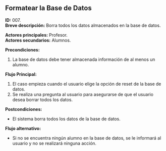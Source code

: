 ## Formatear la Base de Datos

**ID:** 007.  
**Breve descripción:** Borra todos los datos almacenados en la base de datos.

**Actores principales:** Profesor.  
**Actores secundarios:** Alumnos.

**Precondiciones:**

1. La base de datos debe tener almacenada información de al menos un alumno.

**Flujo Principal:**

1. El caso empieza cuando el usuario elige la opción de reset de la base de datos.
2. Se realiza una pregunta al usuario para asegurarse de que el usuario desea borrar todos los datos.

**Postcondiciones:**

* El sistema borra todos los datos de la base de datos.

**Flujo alternativo:**

* Si no se encuentra ningún alumno en la base de datos, se le informará al usuario y no se realizará ninguna acción.
